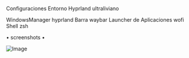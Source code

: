 Configuraciones Entorno Hyprland ultraliviano

WindowsManager              hyprland
Barra                       waybar
Launcher de Aplicaciones    wofi
Shell 	                    zsh

• screenshots •

![Image](https://github.com/user-attachments/assets/e800666d-a561-46bd-b198-3cdb1044d038)
